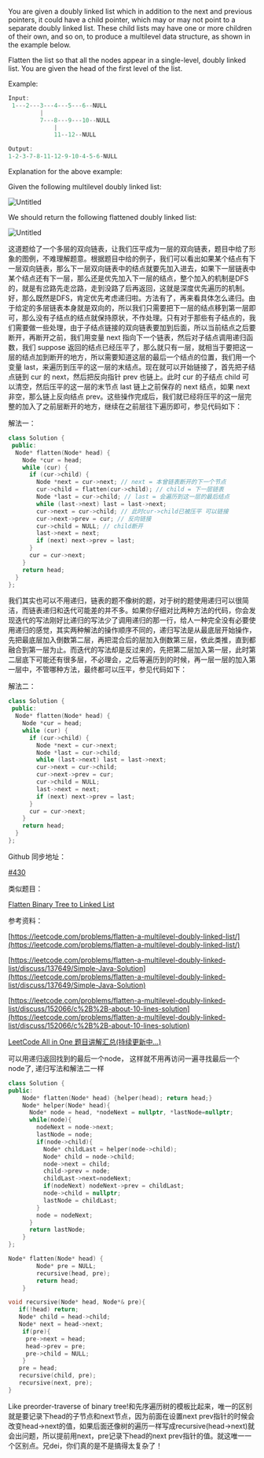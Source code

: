 You are given a doubly linked list which in addition to the next and previous pointers, it could have a child pointer, which may or may not point to a separate doubly linked list. These child lists may have one or more children of their own, and so on, to produce a multilevel data structure, as shown in the example below.

Flatten the list so that all the nodes appear in a single-level, doubly linked list. You are given the head of the first level of the list.

Example:

```cpp
Input:
 1---2---3---4---5---6--NULL
         |
         7---8---9---10--NULL
             |
             11--12--NULL

Output:
1-2-3-7-8-11-12-9-10-4-5-6-NULL
```

Explanation for the above example:

Given the following multilevel doubly linked list:

![Untitled](https://prod-files-secure.s3.us-west-2.amazonaws.com/bfd53194-dc1b-48fe-b468-4b8f0627c3d5/a1e3e928-f1a6-4ca5-8b8e-8545404cce51/Untitled.png)

We should return the following flattened doubly linked list:

![Untitled](https://prod-files-secure.s3.us-west-2.amazonaws.com/bfd53194-dc1b-48fe-b468-4b8f0627c3d5/fcae24a8-dab2-4a62-81e4-7587ca1d81eb/Untitled.png)

这道题给了一个多层的双向链表，让我们压平成为一层的双向链表，题目中给了形象的图例，不难理解题意。根据题目中给的例子，我们可以看出如果某个结点有下一层双向链表，那么下一层双向链表中的结点就要先加入进去，如果下一层链表中某个结点还有下一层，那么还是优先加入下一层的结点，整个加入的机制是DFS的，就是有岔路先走岔路，走到没路了后再返回，这就是深度优先遍历的机制。好，那么既然是DFS，肯定优先考虑递归啦。方法有了，再来看具体怎么递归。由于给定的多层链表本身就是双向的，所以我们只需要把下一层的结点移到第一层即可，那么没有子结点的结点就保持原状，不作处理。只有对于那些有子结点的，我们需要做一些处理，由于子结点链接的双向链表要加到后面，所以当前结点之后要断开，再断开之前，我们用变量 next 指向下一个链表，然后对子结点调用递归函数，我们 suppose 返回的结点已经压平了，那么就只有一层，就相当于要把这一层的结点加到断开的地方，所以需要知道这层的最后一个结点的位置，我们用一个变量 last，来遍历到压平的这一层的末结点。现在就可以开始链接了，首先把子结点链到 cur 的 next，然后把反向指针 prev 也链上。此时 cur 的子结点 child 可以清空，然后压平的这一层的末节点 last 链上之前保存的 next 结点，如果 next 非空，那么链上反向结点 prev。这些操作完成后，我们就已经将压平的这一层完整的加入了之前层断开的地方，继续在之前层往下遍历即可，参见代码如下：

解法一：

```cpp
class Solution {
 public:
  Node* flatten(Node* head) {
    Node *cur = head;
    while (cur) {
      if (cur->child) {
        Node *next = cur->next; // next = 本曾链表断开的下一个节点
        cur->child = flatten(cur->child); // child = 下一层链表
        Node *last = cur->child; // last = 会遍历到这一层的最后结点
        while (last->next) last = last->next;
        cur->next = cur->child; // 此时cur->child已被压平 可以链接
        cur->next->prev = cur; // 反向链接
        cur->child = NULL; // child断开
        last->next = next;
        if (next) next->prev = last;
      }
      cur = cur->next;
    }
    return head;
  }
};
```

我们其实也可以不用递归，链表的题不像树的题，对于树的题使用递归可以很简洁，而链表递归和迭代可能差的并不多。如果你仔细对比两种方法的代码，你会发现迭代的写法刚好比递归的写法少了调用递归的那一行，给人一种完全没有必要使用递归的感觉，其实两种解法的操作顺序不同的，递归写法是从最底层开始操作，先把最底层加入倒数第二层，再把混合后的层加入倒数第三层，依此类推，直到都融合到第一层为止。而迭代的写法却是反过来的，先把第二层加入第一层，此时第二层底下可能还有很多层，不必理会，之后等遍历到的时候，再一层一层的加入第一层中，不管哪种方法，最终都可以压平，参见代码如下：

解法二：

```cpp
class Solution {
 public:
  Node* flatten(Node* head) {
    Node *cur = head;
    while (cur) {
      if (cur->child) {
        Node *next = cur->next;
        Node *last = cur->child;
        while (last->next) last = last->next;
        cur->next = cur->child;
        cur->next->prev = cur;
        cur->child = NULL;
        last->next = next;
        if (next) next->prev = last;    
      }
      cur = cur->next;
    }
    return head;
  }
};
```

Github 同步地址：

[#430](https://github.com/grandyang/leetcode/issues/430)

类似题目：

[Flatten Binary Tree to Linked List](http://www.cnblogs.com/grandyang/p/4293853.html)

参考资料：

[https://leetcode.com/problems/flatten-a-multilevel-doubly-linked-list/](https://leetcode.com/problems/flatten-a-multilevel-doubly-linked-list/)

[https://leetcode.com/problems/flatten-a-multilevel-doubly-linked-list/discuss/137649/Simple-Java-Solution](https://leetcode.com/problems/flatten-a-multilevel-doubly-linked-list/discuss/137649/Simple-Java-Solution)

[https://leetcode.com/problems/flatten-a-multilevel-doubly-linked-list/discuss/152066/c%2B%2B-about-10-lines-solution](https://leetcode.com/problems/flatten-a-multilevel-doubly-linked-list/discuss/152066/c%2B%2B-about-10-lines-solution)

[LeetCode All in One 题目讲解汇总(持续更新中...)](http://www.cnblogs.com/grandyang/p/4606334.html)

可以用递归返回找到的最后一个node， 这样就不用再访问一遍寻找最后一个node了, 递归写法和解法二一样

```cpp
class Solution {
public:
    Node* flatten(Node* head) {helper(head); return head;}
    Node* helper(Node* head){
      Node* node = head, *nodeNext = nullptr, *lastNode=nullptr;
      while(node){
        nodeNext = node->next;
        lastNode = node;
        if(node->child){
          Node* childLast = helper(node->child);   
          Node* child = node->child;
          node->next = child;
          child->prev = node;
          childLast->next=nodeNext;
          if(nodeNext) nodeNext->prev = childLast;
          node->child = nullptr;
          lastNode = childLast;
        }
        node = nodeNext;
      }
      return lastNode; 
    }
};
```

```cpp
Node* flatten(Node* head) {
        Node* pre = NULL;
        recursive(head, pre);
        return head;
    }

void recursive(Node* head, Node*& pre){
   if(!head) return;
   Node* child = head->child;
   Node* next = head->next;
    if(pre){
     pre->next = head;
     head->prev = pre;
     pre->child = NULL;
    }
   pre = head;
   recursive(child, pre);
   recursive(next, pre);
}

```

Like preorder-traverse of binary tree!和先序遍历树的模板比起来，唯一的区别就是要记录下head的子节点和next节点，因为前面在设置next prev指针的时候会改变head->next的值，如果后面还像树的遍历一样写成recursive(head->next)就会出问题，所以提前用next，pre记录下head的next prev指针的值。就这唯一一个区别点。兄dei，你们真的是不是搞得太复杂了！